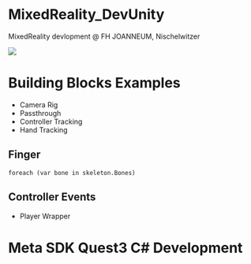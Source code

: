 # MixedReality_DevUnity

MixedReality devlopment @ FH JOANNEUM, Nischelwitzer 

<img src="./pics/mr.png" widht="500">

# Building Blocks Examples

* Camera Rig
* Passthrough
* Controller Tracking
* Hand Tracking

## Finger

```
foreach (var bone in skeleton.Bones)
```

## Controller Events

* Player Wrapper

# Meta SDK Quest3 C# Development

